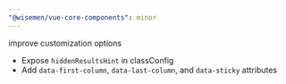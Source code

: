 ```yaml
---
"@wisemen/vue-core-components": minor
---
```


improve customization options
- Expose `hiddenResultsHint` in classConfig
- Add `data-first-column`, `data-last-column`, and `data-sticky` attributes
